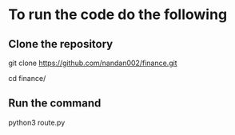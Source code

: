 # To run the code do the following

## Clone the repository

  git clone https://github.com/nandan002/finance.git
  
  cd finance/
  
## Run the command 
  python3 route.py
